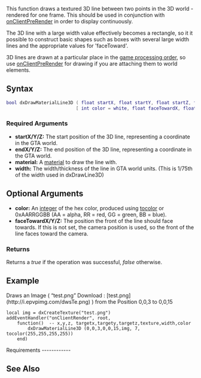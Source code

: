 This function draws a textured 3D line between two points in the 3D world - rendered for one frame. This should be used in conjunction with [onClientPreRender](/docs/onclientprerender.md "wikilink") in order to display continuously.

The 3D line with a large width value effectively becomes a rectangle, so it it possible to construct basic shapes such as boxes with several large width lines and the appropriate values for 'faceToward'.

3D lines are drawn at a particular place in the [game processing order](/docs/game_processing_order.md "wikilink"), so use [onClientPreRender](/onClientPreRender.md "wikilink") for drawing if you are attaching them to world elements.

Syntax
------

``` lua
bool dxDrawMaterialLine3D ( float startX, float startY, float startZ, float endX, float endY, float endZ, element material, float width,
                          [ int color = white, float faceTowardX, float faceTowardY, float faceTowardZ ] )
```

### Required Arguments

-   **startX/Y/Z:** The start position of the 3D line, representing a coordinate in the GTA world.
-   **endX/Y/Z:** The end position of the 3D line, representing a coordinate in the GTA world.
-   **material:** A [material](/docs/material.md "wikilink") to draw the line with.
-   **width:** The width/thickness of the line in GTA world units. (This is 1/75th of the width used in dxDrawLine3D)

Optional Arguments
------------------

-   **color:** An [integer](/docs/int.md "wikilink") of the hex color, produced using [tocolor](/tocolor.md "wikilink") or 0xAARRGGBB (AA = alpha, RR = red, GG = green, BB = blue).
-   **faceTowardX/Y/Z:** The position the front of the line should face towards. If this is not set, the camera position is used, so the front of the line faces toward the camera.

### Returns

Returns a *true* if the operation was successful, *false* otherwise.

Example
-------

<section name="Client" class="client" show="true">
Draws an Image ( “test.png” Download : [test.png](http://i.epvpimg.com/dwsTe.png) ) from the Position 0,0,3 to 0,0,15

    local img = dxCreateTexture("test.png")
    addEventHandler("onClientRender", root,
        function()  -- x,y,z, targetx,targety,targetz,texture,width,color
            dxDrawMaterialLine3D (0,0,3,0,0,15,img, 7, tocolor(255,255,255,255))
        end)

</section>
Requirements
------------

See Also
--------
